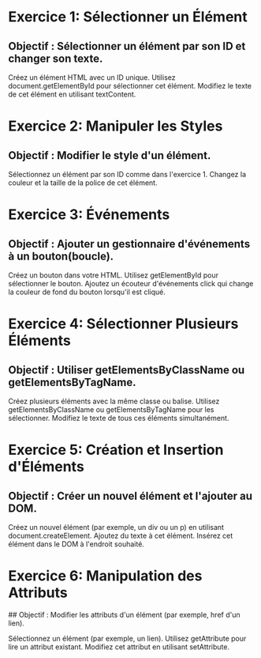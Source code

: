 # Exercice 1: Sélectionner un Élément
## Objectif : Sélectionner un élément par son ID et changer son texte.

Créez un élément HTML avec un ID unique.
Utilisez document.getElementById pour sélectionner cet élément.
Modifiez le texte de cet élément en utilisant textContent.

# Exercice 2: Manipuler les Styles
## Objectif : Modifier le style d'un élément.

Sélectionnez un élément par son ID comme dans l'exercice 1.
Changez la couleur et la taille de la police de cet élément.

# Exercice 3: Événements
## Objectif : Ajouter un gestionnaire d'événements à un bouton(boucle).

Créez un bouton dans votre HTML.
Utilisez getElementById pour sélectionner le bouton.
Ajoutez un écouteur d'événements click qui change la couleur de fond du bouton lorsqu'il est cliqué.

# Exercice 4: Sélectionner Plusieurs Éléments
## Objectif : Utiliser getElementsByClassName ou getElementsByTagName.

Créez plusieurs éléments avec la même classe ou balise.
Utilisez getElementsByClassName ou getElementsByTagName pour les sélectionner.
Modifiez le texte de tous ces éléments simultanément.

# Exercice 5: Création et Insertion d'Éléments
## Objectif : Créer un nouvel élément et l'ajouter au DOM.

Créez un nouvel élément (par exemple, un div ou un p) en utilisant document.createElement.
Ajoutez du texte à cet élément.
Insérez cet élément dans le DOM à l'endroit souhaité.

# Exercice 6: Manipulation des Attributs
## Objectif : Modifier les attributs d'un élément (par exemple, href d'un lien).

Sélectionnez un élément (par exemple, un lien).
Utilisez getAttribute pour lire un attribut existant.
Modifiez cet attribut en utilisant setAttribute.


<!-- Exercice 7: Utilisation de innerHTML
Objectif : Modifier le contenu HTML d'un élément.

Sélectionnez un élément par son ID.
Modifiez son contenu HTML en utilisant innerHTML.
Ajoutez des éléments HTML (comme une liste ou un paragraphe) à l'intérieur de cet élément.

Exercice 8: Manipulation de Classes CSS
Objectif : Ajouter, enlever et basculer des classes CSS.

Créez un élément avec une classe CSS pré-définie.
Utilisez classList.add pour ajouter une nouvelle classe à cet élément.
Utilisez classList.remove pour enlever une classe.
Utilisez classList.toggle pour basculer une classe lors d'un événement, comme un clic.

Exercice 9: Manipulation Directe des Styles
Objectif : Modifier directement les styles d'un élément.

Sélectionnez un élément.
Modifiez différents styles CSS directement en utilisant element.style.property (par exemple, element.style.backgroundColor).

Exercice 10: Travailler avec setAttribute et getAttribute
Objectif : Utiliser setAttribute et getAttribute pour manipuler les attributs d'un élément, le "src" d'une image par exemple.

Sélectionnez un élément (comme un lien ou une image).
Utilisez getAttribute pour lire un de ses attributs.
Changez cet attribut avec setAttribute.

Exercice 11: Création et Manipulation de Listes
Objectif : Créer une liste dynamique et la manipuler.

Créez une liste ul ou ol vide dans votre HTML.
Utilisez JavaScript pour ajouter des éléments li à la liste en utilisant appendChild ou insertBefore. -->